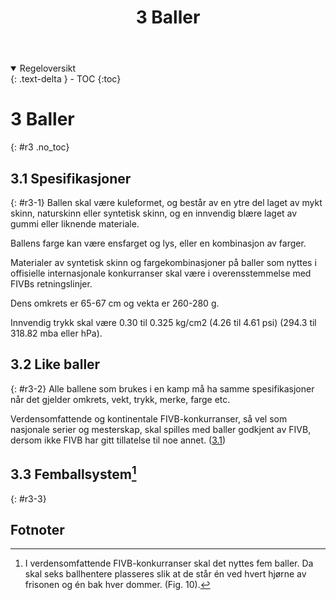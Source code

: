 ﻿---
title: 3 Baller
parent: Kapittel 1
---
<details open markdown="block">
 <summary>
   Regeloversikt
 </summary>
 {: .text-delta }
- TOC
{:toc}
</details>

# 3 Baller
{: #r3 .no_toc}

## 3.1 Spesifikasjoner
{: #r3-1}
Ballen skal være kuleformet, og består av en ytre del laget av mykt skinn, naturskinn 
eller syntetisk skinn, og en innvendig blære laget av gummi eller liknende materiale.

Ballens farge kan være ensfarget og lys, eller en kombinasjon av farger.

Materialer av syntetisk skinn og fargekombinasjoner på baller som nyttes i offisielle 
internasjonale konkurranser skal være i overensstemmelse med FIVBs retningslinjer. 

Dens omkrets er 65-67 cm og vekta er 260-280 g.

Innvendig trykk skal være 0.30 til 0.325 kg/cm2 (4.26 til 4.61 psi) (294.3 til 318.82 mba 
eller hPa).

## 3.2 Like baller
{: #r3-2}
Alle ballene som brukes i en kamp må ha samme spesifikasjoner når det gjelder 
omkrets, vekt, trykk, merke, farge etc.

Verdensomfattende og kontinentale FIVB-konkurranser, så vel som nasjonale serier og 
mesterskap, skal spilles med baller godkjent av FIVB, dersom ikke FIVB har gitt 
tillatelse til noe annet.
([3.1](#r3-1))

## 3.3 Femballsystem[^1]
{: #r3-3}

## Fotnoter

[^1]:
    I verdensomfattende FIVB-konkurranser skal det nyttes fem baller. Da skal
    seks ballhentere plasseres slik at de står én ved hvert hjørne av frisonen
    og én bak hver dommer. (Fig. 10).
